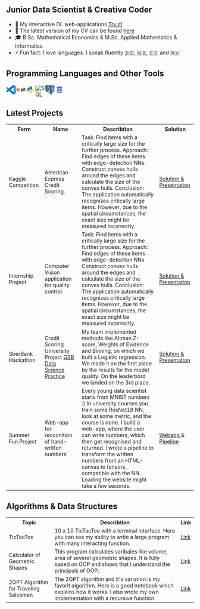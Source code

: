 
## Junior Data Scientist & Creative Coder

- 🔭 My interactive DL web-applications [Try it!][website]
- 📑 The latest version of my CV can be found [here][CV]
- 🎓 B.Sc. Mathematical Economics & M.Sc. Applied Mathematics & Informatics
- ⚡ Fun fact: I love languages. I speak fluently 🇩🇪, 🇬🇧, 🇪🇸 and 🇷🇺

## Programming Languages and Other Tools

<img align="left" alt="Visual Studio Code" width="26px" src="https://raw.githubusercontent.com/github/explore/80688e429a7d4ef2fca1e82350fe8e3517d3494d/topics/visual-studio-code/visual-studio-code.png" />
<img align="left" alt="Git" width="26px" src="https://raw.githubusercontent.com/github/explore/80688e429a7d4ef2fca1e82350fe8e3517d3494d/topics/git/git.png" />
<img align="left" alt="Git" width="26px" src="https://raw.githubusercontent.com/github/explore/80688e429a7d4ef2fca1e82350fe8e3517d3494d/topics/python/python.png" />
<img align="left" alt="SQL" width="26px" src="https://www.pngall.com/wp-content/uploads/2017/05/Copyright-Symbol-R-Free-Download-PNG.png" />
<img align="left" alt="Git" width="26px" src="https://raw.githubusercontent.com/github/explore/80688e429a7d4ef2fca1e82350fe8e3517d3494d/topics/postgresql/postgresql.png" />
<img align="left" alt="SQL" width="26px" src="https://raw.githubusercontent.com/github/explore/80688e429a7d4ef2fca1e82350fe8e3517d3494d/topics/sql/sql.png" />

<br />
<br />


## Latest Projects

<table>
<tr>
  <th>Form</th>
  <th>Name</th>
  <th>Describtion</th>
  <th>Solution</th>
</tr>
<tr>
  <td>Kaggle Competition</td>
  <td>American Express Credit Scoring.</td>
  <td> Task: Find items with a critically large size for the further process. Approach: Find edges of these items with edge-detection NNs. Construct convex hulls around the edges and calculate the size of the convex hulls. Conclusion: The application automatically recognizes critically large items. However, due to the spatial circumstances, the exact size might be measured incorrectly.</td>
  <td><a href = "https://github.com/gzguevara/Data-Science/tree/master/SberBank%20Hackathon">Solution & Presentation</a></td>
</tr>
<tr>
  <td>Internship Project</td>
  <td>Computer Vision application for quality control.</td>
  <td> Task: Find items with a critically large size for the further process. Approach: Find edges of these items with edge-detection NNs. Construct convex hulls around the edges and calculate the size of the convex hulls. Conclusion: The application automatically recognizes critically large items. However, due to the spatial circumstances, the exact size might be measured incorrectly.</td>
  <td><a href = "https://github.com/gzguevara/Data-Science/tree/master/SberBank%20Hackathon">Solution & Presentation</a></td>
</tr>
<tr>
  <td>SberBank Hackathon</td>
  <td> Credit Scoring University Project <a href = "https://dsbattle.com/hackathons/gsb/">GSB Data Science Practice</a></td>
  <td>My team implemented methods like Altman Z-score, Weights of Evidence and Binning, on which we built a Logistic regression. We made it on the first place by the results for the model quality. On the leaderbord we landed on the 3rd place.</td>
  <td><a href = "https://github.com/gzguevara/Data-Science/tree/master/SberBank%20Hackathon">Solution & Presentation</a></td>
</tr>
<tr>
  <td>Summer Fun Project</td>
  <td>Web-app for recocnition of hand-written numbers</td>
  <td>Every young data scientist starts from MNIST numbers :) In university courses you train some ResNet18 NN, look at some metric, and the course is done. I build a web-app, where the user can write numbers, which then get recognised and returned. I wrote a pipeline to transform the written numbers from an HTML-canvas to tensors, compatible with the NN. Loading the website might take a few seconds.</td>
  <td><a href = "https://erich-ganz-cv.herokuapp.com/sketch_pad"> Webapp </a> & <a href = "https://github.com/gzguevara/Data-Science/blob/master/Deep%20Learning/MNIST_Pipeline.ipynb"> Pipeline </a></td>
</tr> 
</table>

## Algorithms & Data Structures

<table>
<tr>
  <th>Topic</th>
  <th>Describtion</th>
  <th>Link</th>
</tr> 
<tr>
  <td>TicTacToe</td>
  <td> 10 x 10 TicTacToe with a terminal interface. Here you can see my ability to write a large program with many interacting function.</td>
  <td><a href = "https://github.com/gzguevara/Complete-Programs/blob/master/TicTacToe.py">Link</a></td>
</tr>
<tr>
  <td>Calculator of Geometric Shapes</td>
  <td>This program calculates varibales like volume, area of several geometric shapes. It is fully based on OOP and shows that I understand the principals of OOP.</td>
  <td><a href = "https://github.com/gzguevara/Complete-Programs/tree/master/CalculatorGrometricsFroms">Link</a></td>
</tr> 
<tr>
  <td>2OPT Algorithm for Traveling Salesman</td>
  <td>The 2OPT algorithm and it's variation is my favorit algorithm. Here is a good notebook which explains how it works. I also wrote my own implementation with a recursive function.</td>
  <td><a href = "https://github.com/gzguevara/Algorithms-And-Programming-Skills/blob/master/TravelingSalesman.ipynb">Link</a></td>
</tr> 
</table>


[website]: https://erich-ganz-cv.herokuapp.com/sketch_pad
[CV]: https://github.com/gzguevara/gzguevara/blob/master/cvErichGanz.pdf
